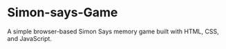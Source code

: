 # Simon-says-Game
A simple browser-based Simon Says memory game built with HTML, CSS, and JavaScript.
